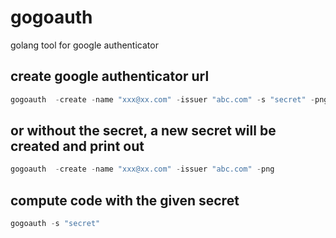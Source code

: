 # gogoauth
golang tool for google authenticator

## create google authenticator url
```C++
gogoauth  -create -name "xxx@xx.com" -issuer "abc.com" -s "secret" -png 
```

## or without the secret, a new secret will be created and print out
```C++
gogoauth  -create -name "xxx@xx.com" -issuer "abc.com" -png
```

## compute code with the given secret
```C++
gogoauth -s "secret"
```